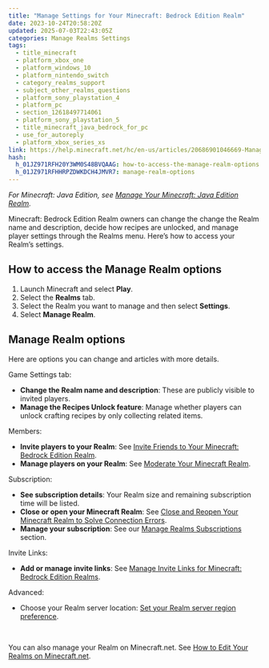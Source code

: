 ```yaml
---
title: "Manage Settings for Your Minecraft: Bedrock Edition Realm"
date: 2023-10-24T20:58:20Z
updated: 2025-07-03T22:43:05Z
categories: Manage Realms Settings
tags:
  - title_minecraft
  - platform_xbox_one
  - platform_windows_10
  - platform_nintendo_switch
  - category_realms_support
  - subject_other_realms_questions
  - platform_sony_playstation_4
  - platform_pc
  - section_12618497714061
  - platform_sony_playstation_5
  - title_minecraft_java_bedrock_for_pc
  - use_for_autoreply
  - platform_xbox_series_xs
link: https://help.minecraft.net/hc/en-us/articles/20686901046669-Manage-Settings-for-Your-Minecraft-Bedrock-Edition-Realm
hash:
  h_01JZ971RFH20Y3WM0S48BVQAAG: how-to-access-the-manage-realm-options
  h_01JZ971RFHHRPZDWKDCH4JMVR7: manage-realm-options
---
```


*For Minecraft: Java Edition, see [Manage Your Minecraft: Java Edition Realm](./Manage-Settings-for-Your-Minecraft-Java-Edition-Realm.md).*

Minecraft: Bedrock Edition Realm owners can change the change the Realm name and description, decide how recipes are unlocked, and manage player settings through the Realms menu. Here’s how to access your Realm’s settings.

## How to access the Manage Realm options

1.  Launch Minecraft and select **Play**.
2.  Select the **Realms** tab.
3.  Select the Realm you want to manage and then select **Settings**.
4.  Select **Manage Realm**.

## Manage Realm options

Here are options you can change and articles with more details.

Game Settings tab:

- **Change the Realm name and description**: These are publicly visible to invited players.
- **Manage the Recipes Unlock feature**: Manage whether players can unlock crafting recipes by only collecting related items.

Members:

- **Invite players to your Realm**: See [Invite Friends to Your Minecraft: Bedrock Edition Realm](../Create-or-Join-Realms/Invite-Friends-to-Your-Minecraft-Bedrock-Edition-Realm.md).
- **Manage players on your Realm**: See [Moderate Your Minecraft Realm](./Moderate-Your-Minecraft-Realm.md).

Subscription:

- **See subscription details**: Your Realm size and remaining subscription time will be listed.
- **Close or open your Minecraft Realm**: See [Close and Reopen Your Minecraft Realm to Solve Connection Errors](../Troubleshoot-Minecraft-Realms/Close-and-Reopen-Your-Minecraft-Realm-to-Solve-Connection-Errors.md).
- **Manage your subscription**: See our [Manage Realms Subscriptions](https://help.minecraft.net/hc/en-us/sections/26104341937421) section.

Invite Links:

- **Add or manage invite links**: See [Manage Invite Links for Minecraft: Bedrock Edition Realms](../Manage-Realms-Worlds/Manage-Invite-Links-for-Minecraft-Bedrock-Edition-Realms.md).

Advanced:

- Choose your Realm server location: [Set your Realm server region preference](./Set-your-Minecraft-Bedrock-Edition-Realm-server-region-preference.md).

 

You can also manage your Realm on Minecraft.net. See [How to Edit Your Realms on Minecraft.net](./Edit-your-Realms-on-Minecraft-net.md).
